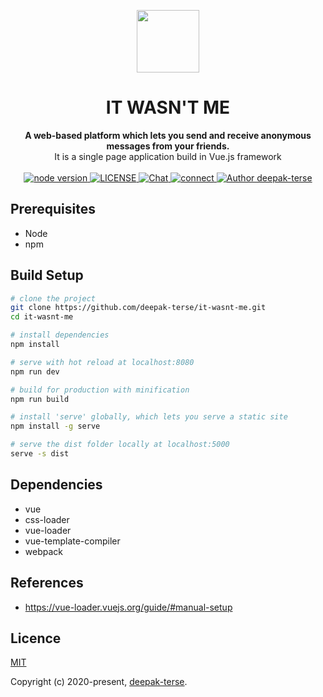<p align="center"><img width="100"src="https://www.clipartmax.com/png/middle/5-56413_anonymous-mask-clip-art-anonymous-logo-transparent-background.png"></a></p>

<h1 align="center"><strong>IT WASN'T ME</strong></h1>

<div align="center">
  <strong>
    A web-based platform which lets you send and receive anonymous messages from your friends.
  </strong>
</div>

<div align="center">
  It is a single page application build in Vue.js framework
</div>

<br>

<div align="center">
  <a href="https://nodejs.org/en/">
    <img src="https://img.shields.io/badge/node-%3E%3D%208.0.0-green.svg" alt="node version">
  </a>
  <a href="https://github.com/deepak-terse/it-wasnt-me">
    <img src="https://img.shields.io/badge/License-GPLv3-blue.svg" alt="LICENSE">
  </a>
  <a href="https://medium.com/@iamdeepakterse">
    <img src="https://img.shields.io/badge/Blog-medium-orange" alt="Chat">
  </a>
  <a href="https://www.linkedin.com/in/deepak-terse/">
    <img src="https://img.shields.io/badge/Connect-linkedin-blue" alt="connect">
  </a>
  <a href="https://github.com/deepak-terse"><img src="https://img.shields.io/badge/Author-deepak--terse-blue" alt="Author deepak-terse"></a>
</div>


## Prerequisites
* Node
* npm


## Build Setup

``` bash
# clone the project
git clone https://github.com/deepak-terse/it-wasnt-me.git
cd it-wasnt-me

# install dependencies
npm install

# serve with hot reload at localhost:8080
npm run dev

# build for production with minification
npm run build

# install 'serve' globally, which lets you serve a static site
npm install -g serve

# serve the dist folder locally at localhost:5000
serve -s dist
```


## Dependencies

* vue
* css-loader
* vue-loader
* vue-template-compiler
* webpack


## References
* https://vue-loader.vuejs.org/guide/#manual-setup

## Licence

[MIT](https://opensource.org/licenses/GPL-3.0)

Copyright (c) 2020-present, [deepak-terse](https://github.com/deepak-terse).
